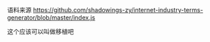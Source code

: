 语料来源 https://github.com/shadowings-zy/internet-industry-terms-generator/blob/master/index.js

这个应该可以叫做移植吧
